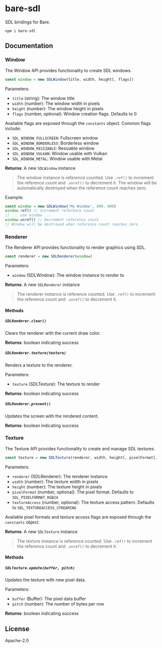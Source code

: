 # bare-sdl

SDL bindings for Bare.

```
npm i bare-sdl
```

## Documentation

### Window

The Window API provides functionality to create SDL windows.

```javascript
const window = new SDLWindow(title, width, height[, flags])
```

Parameters:

- `title` (string): The window title
- `width` (number): The window width in pixels
- `height` (number): The window height in pixels
- `flags` (number, optional): Window creation flags. Defaults to 0

Available flags are exposed through the `constants` object. Common flags include:

- `SDL_WINDOW_FULLSCREEN`: Fullscreen window
- `SDL_WINDOW_BORDERLESS`: Borderless window
- `SDL_WINDOW_RESIZABLE`: Resizable window
- `SDL_WINDOW_VULKAN`: Window usable with Vulkan
- `SDL_WINDOW_METAL`: Window usable with Metal

**Returns**: A new `SDLWindow` instance

> The window instance is reference counted. Use `.ref()` to increment the reference count and `.unref()` to decrement it. The window will be automatically destroyed when the reference count reaches zero.

Example:

```javascript
const window = new SDLWindow('My Window', 800, 600)
window.ref() // Increment reference count
// ... use window ...
window.unref() // Decrement reference count
// Window will be destroyed when reference count reaches zero
```

### Renderer

The Renderer API provides functionality to render graphics using SDL.

```javascript
const renderer = new SDLRenderer(window)
```

Parameters:

- `window` (SDLWindow): The window instance to render to

**Returns**: A new `SDLRenderer` instance

> The renderer instance is reference counted. Use `.ref()` to increment the reference count and `.unref()` to decrement it.

#### Methods

##### `SDLRenderer.clear()`

Clears the renderer with the current draw color.

**Returns**: boolean indicating success

##### `SDLRenderer.texture(texture)`

Renders a texture to the renderer.

Parameters:

- `texture` (SDLTexture): The texture to render

**Returns**: boolean indicating success

##### `SDLRenderer.present()`

Updates the screen with the rendered content.

**Returns**: boolean indicating success

### Texture

The Texture API provides functionality to create and manage SDL textures.

```javascript
const texture = new SDLTexture(renderer, width, height[, pixelFormat[, textureAccess]])
```

Parameters:

- `renderer` (SDLRenderer): The renderer instance
- `width` (number): The texture width in pixels
- `height` (number): The texture height in pixels
- `pixelFormat` (number, optional): The pixel format. Defaults to `SDL_PIXELFORMAT_RGB24`
- `textureAccess` (number, optional): The texture access pattern. Defaults to `SDL_TEXTUREACCESS_STREAMING`

Available pixel formats and texture access flags are exposed through the `constants` object.

**Returns**: A new `SDLTexture` instance

> The texture instance is reference counted. Use `.ref()` to increment the reference count and `.unref()` to decrement it.

#### Methods

##### `SDLTexture.update(buffer, pitch)`

Updates the texture with new pixel data.

Parameters:

- `buffer` (Buffer): The pixel data buffer
- `pitch` (number): The number of bytes per row

**Returns**: boolean indicating success

## License

Apache-2.0
